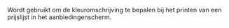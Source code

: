 Wordt gebruikt om de kleuromschrijving te bepalen bij het printen van een prijslijst in het aanbiedingenscherm.